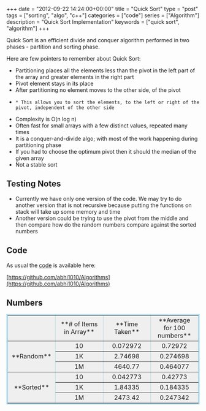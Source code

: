 +++
date = "2012-09-22 14:24:00+00:00"
title = "Quick Sort"
type = "post"
tags = ["sorting", "algo", "c++"]
categories = ["code"]
series = ["Algorithm"]
description = "Quick Sort Implementation"
keywords = ["quick sort", "algorithm"]
+++

Quick Sort is an efficient divide and conquer algorithm performed in two phases - partition and sorting phase.

Here are few pointers to remember about Quick Sort:

  * Partitioning places all the elements less than the pivot in the left part of the array and greater elements in the right part
  * Pivot element stays in its place
  * After partitioning no element moves to the other side, of the pivot
  *     * This allows you to sort the elements, to the left or right of the pivot, independent of the other side
  * Complexity is O(n log n)
  * Often fast for small arrays with a few distinct values, repeated many times
  * It is a conquer-and-divide algo; with most of the work happening during partitioning phase
  * If you had to choose the optimum pivot then it should the median of the given array
  * Not a stable sort


## Testing Notes

  * Currently we have only one version of the code. We may try to do another version that is not recursive because putting the functions on stack will take up some memory and time
  * Another version could be trying to use the pivot from the middle and then compare how do the random numbers compare against the sorted numbers

## Code

As usual the [code](https://github.com/abhi1010/Algorithms/blob/master/Algo_codes/QuickSort.cpp) is available here:

[https://github.com/abhi1010/Algorithms](https://github.com/abhi1010/Algorithms)

## Numbers

<table style="border-bottom:lightblue solid;text-align:center;border-left:lightblue solid;background-color:#efefef;width:100%;border-collapse:collapse;border-top:lightblue solid;border-right:lightblue solid;" border="1" > <tbody > <tr >
<td style="width:25%;" >
</td>
<td style="width:25%;" >**# of Items in Array**
</td>
<td style="width:25%;" >**Time Taken**
</td>
<td style="width:25%;" >**Average for 100 numbers**
</td> </tr> <tr >
<td rowspan="3" >**Random**
</td>
<td >10
</td>
<td >0.072972
</td>
<td >0.72972
</td> </tr> <tr >
<td >1K
</td>
<td >2.74698
</td>
<td >0.274698
</td> </tr> <tr >
<td >1M
</td>
<td >4640.77
</td>
<td >0.464077
</td> </tr> <tr >
<td rowspan="3" >**Sorted**
</td>
<td >10
</td>
<td >0.042773
</td>
<td >0.42773
</td> </tr> <tr >
<td >1K
</td>
<td >1.84335
</td>
<td >0.184335
</td> </tr> <tr >
<td >1M
</td>
<td >2473.42
</td>
<td >0.247342
</td> </tr> </tbody> </table>
